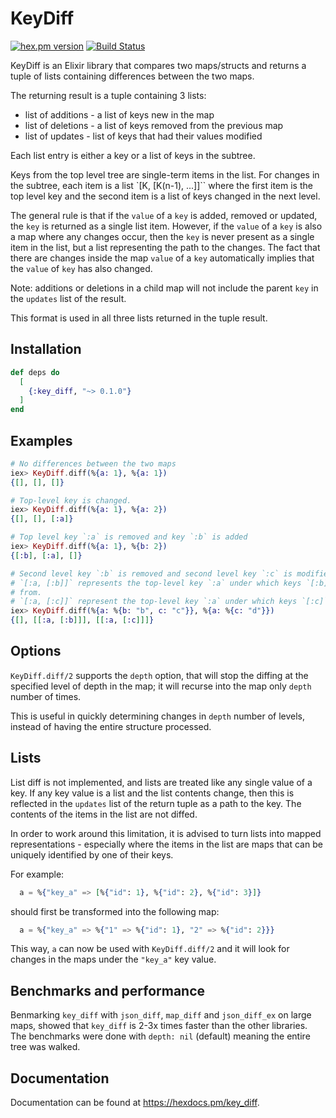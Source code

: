 # KeyDiff

[![hex.pm version](https://img.shields.io/hexpm/v/key_diff)](https://hex.pm/packages/key_diff)
[![Build Status](https://img.shields.io/github/actions/workflow/status/mpotra/key_diff/elixir.yml
)](https://travis-ci.org/mpotra/key_diff)

KeyDiff is an Elixir library that compares two maps/structs and returns a tuple of lists containing 
differences between the two maps.

The returning result is a tuple containing 3 lists:
- list of additions - a list of keys new in the map
- list of deletions - a list of keys removed from the previous map
- list of updates - list of keys that had their values modified

Each list entry is either a key or a list of keys in the subtree.

Keys from the top level tree are single-term items in the list.
For changes in the subtree, each item is a list `[K, [K(n-1), ...]]`` where the first
item is the top level key and the second item is a list of keys changed in the next level.

The general rule is that if the `value` of a `key` is added, removed or updated, the `key` is returned as
a single list item. However, if the `value` of a `key` is also a map where any changes occur, then
the `key` is never present as a single item in the list, but a list representing the path to the changes.
The fact that there are changes inside the map `value` of a `key` automatically implies that the `value` of 
`key` has also changed.

Note: additions or deletions in a child map will not include the parent `key` in the `updates` list of
the result.

This format is used in all three lists returned in the tuple result.

## Installation

```elixir
def deps do
  [
    {:key_diff, "~> 0.1.0"}
  ]
end
```

## Examples

  ```elixir
  # No differences between the two maps
  iex> KeyDiff.diff(%{a: 1}, %{a: 1})
  {[], [], []}

  # Top-level key is changed.
  iex> KeyDiff.diff(%{a: 1}, %{a: 2})
  {[], [], [:a]}

  # Top level key `:a` is removed and key `:b` is added
  iex> KeyDiff.diff(%{a: 1}, %{b: 2})
  {[:b], [:a], []}

  # Second level key `:b` is removed and second level key `:c` is modified
  # `[:a, [:b]]` represents the top-level key `:a` under which keys `[:b]` are removed
  # from.
  # `[:a, [:c]]` represent the top-level key `:a` under which keys `[:c]` are changed.
  iex> KeyDiff.diff(%{a: %{b: "b", c: "c"}}, %{a: %{c: "d"}})
  {[], [[:a, [:b]]], [[:a, [:c]]]}

  ```

## Options

`KeyDiff.diff/2` supports the `depth` option, that will stop the diffing at the specified level of depth
in the map; it will recurse into the map only `depth` number of times.

This is useful in quickly determining changes in `depth` number of levels, instead of having the entire
structure processed.

## Lists

List diff is not implemented, and lists are treated like any single value of a key.
If any key value is a list and the list contents change, then this is reflected in the `updates` list
of the return tuple as a path to the key. The contents of the items in the list are not diffed.

In order to work around this limitation, it is advised to turn lists into mapped representations - 
especially where the items in the list are maps that can be uniquely identified by one of their keys.

For example:

```elixir
  a = %{"key_a" => [%{"id": 1}, %{"id": 2}, %{"id": 3}]}
```

should first be transformed into the following map:

```elixir
  a = %{"key_a" => %{"1" => %{"id": 1}, "2" => %{"id": 2}}}
```

This way, `a` can now be used with `KeyDiff.diff/2` and it will look for changes in the maps under the `"key_a"` key value.

## Benchmarks and performance

Benmarking `key_diff` with `json_diff`, `map_diff` and `json_diff_ex` on large maps, 
showed that `key_diff` is 2-3x times faster than the other libraries.
The benchmarks were done with `depth: nil` (default) meaning the entire tree was walked.

## Documentation

Documentation can be found at <https://hexdocs.pm/key_diff>.
